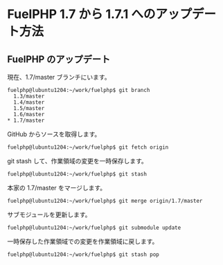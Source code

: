 # FuelPHP 1.7 から 1.7.1 へのアップデート方法

## FuelPHP のアップデート

現在、1.7/master ブランチにいます。

```
fuelphp@lubuntu1204:~/work/fuelphp$ git branch
  1.3/master
  1.4/master
  1.5/master
  1.6/master
* 1.7/master
```

GitHub からソースを取得します。

```
fuelphp@lubuntu1204:~/work/fuelphp$ git fetch origin
```

git stash して、作業領域の変更を一時保存します。

```
fuelphp@lubuntu1204:~/work/fuelphp$ git stash
```

本家の 1.7/master をマージします。

```
fuelphp@lubuntu1204:~/work/fuelphp$ git merge origin/1.7/master
```

サブモジュールを更新します。

```
fuelphp@lubuntu1204:~/work/fuelphp$ git submodule update
```

一時保存した作業領域での変更を作業領域に戻します。

```
fuelphp@lubuntu1204:~/work/fuelphp$ git stash pop
```
